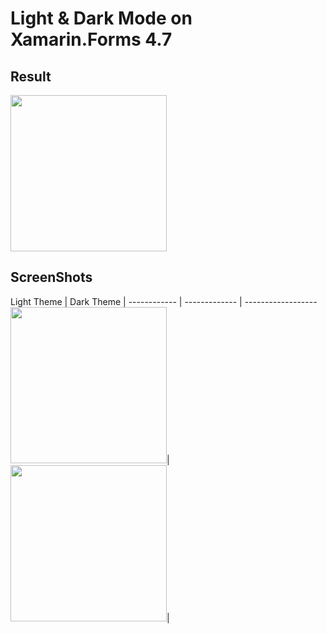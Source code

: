 # Light & Dark Mode on Xamarin.Forms 4.7

## Result
<img width="250" src="https://github.com/LucioMSP/Xamarin.Forms.Examples/blob/master/Dark_Light_Mode/ScreenShots/DarkLightMode.gif" />

## ScreenShots

Light Theme | Dark Theme | 
------------ | ------------- | ------------------
<img width="250" src="https://github.com/LucioMSP/Xamarin.Forms.Examples/blob/master/Dark_Light_Mode/ScreenShots/LightMode.png"/>| <img width="250" src="https://github.com/LucioMSP/Xamarin.Forms.Examples/blob/master/Dark_Light_Mode/ScreenShots/DarkMode.png"/>| 
